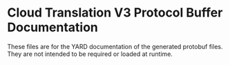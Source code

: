 # Cloud Translation V3 Protocol Buffer Documentation

These files are for the YARD documentation of the generated protobuf files.
They are not intended to be required or loaded at runtime.
